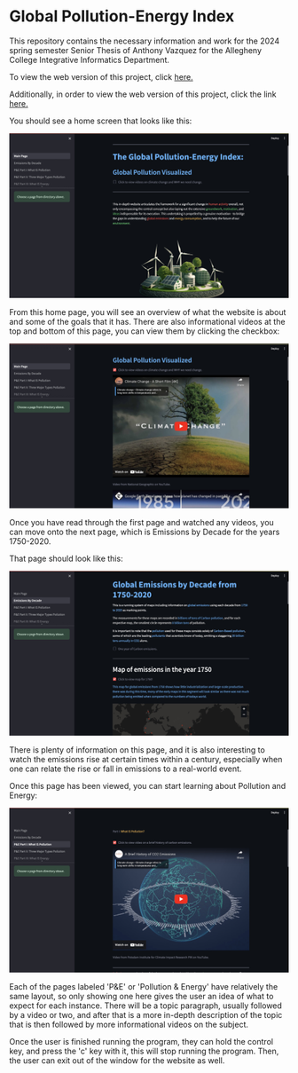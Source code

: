 # Global Pollution-Energy Index

This repository contains the necessary information and work for the 2024 spring semester Senior Thesis of Anthony Vazquez for the Allegheny College Integrative Informatics Department. 

To view the web version of this project, click [here.](https://global-pollution-energy-index.streamlit.app/)

Additionally, in order to view the web version of this project, click the link [here.](https://global-pollution-energy-index.streamlit.app/)

You should see a home screen that looks like this:

![Fig 1: Snapshot from Home Page of the Global Pollution-Energy Index](src/images/homepage.jpeg)

From this home page, you will see an overview of what the website is about and some of the goals that it has. There are also informational videos at the top and bottom of this page, you can view them by clicking the checkbox:

![Fig 2: Snapshot from Home Page of the Global Pollution-Energy Index](src/images/homepage1.jpeg)

Once you have read through the first page and watched any videos, you can move onto the next page, which is Emissions by Decade for the years 1750-2020.

That page should look like this:

![Fig 3: Snapshot from Emissions by Decade page of the Global Pollution-Energy Index](src/images/emissionsdec.jpeg)

There is plenty of information on this page, and it is also interesting to watch the emissions rise at certain times within a century, especially when one can relate the rise or fall in emissions to a real-world event.

Once this page has been viewed, you can start learning about Pollution and Energy:

![Fig 4: Snapshot from Pollution & Energy Overview I: What IS Pollution page of the Global Pollution-Energy Index](src/images/whatpoll.jpeg)

Each of the pages labeled 'P&E' or 'Pollution & Energy' have relatively the same layout, so only showing one here gives the user an idea of what to expect for each instance. There will be a topic paragraph, usually followed by a video or two, and after that is a more in-depth description of the topic that is then followed by more informational videos on the subject.

Once the user is finished running the program, they can hold the control key, and press the 'c' key with it, this will stop running the program. Then, the user can exit out of the window for the website as well.
